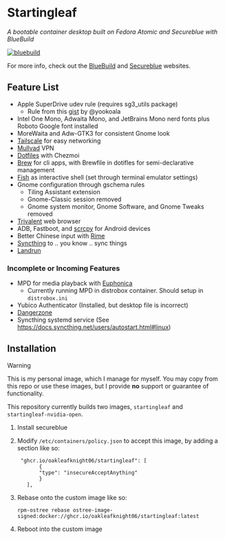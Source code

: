 # Startingleaf
_A bootable container desktop built on Fedora Atomic and Secureblue with BlueBuild_

[![bluebuild](https://github.com/Oakleafknight06/startingleaf/actions/workflows/build.yml/badge.svg)](https://github.com/Oakleafknight06/startingleaf/actions/workflows/build.yml)

For more info, check out the [BlueBuild](https://blue-build.org/) and [Secureblue](https://secureblue.dev) websites.

## Feature List
- Apple SuperDrive udev rule (requires sg3_utils package)
    - Rule from this [gist](https://gist.github.com/yookoala/818c1ff057e3d965980b7fd3bf8f77a6) by @yookoala
- Intel One Mono, Adwaita Mono, and JetBrains Mono nerd fonts plus Roboto Google font installed
- MoreWaita and Adw-GTK3 for consistent Gnome look
- [Tailscale](https://tailscale.com) for easy networking
- [Mullvad](https://mullvad.net) VPN
- [Dotfiles](https://github.com/oakleafknight06/dotfiles) with Chezmoi
- [Brew](https://brew.sh) for cli apps, with Brewfile in dotifles for semi-declarative management
- [Fish](https://fishshell.com) as interactive shell (set through terminal emulator settings)
- Gnome configuration through gschema rules
    - Tiling Assistant extension
    - Gnome-Classic session removed
    - Gnome system monitor, Gnome Software, and Gnome Tweaks removed
- [Trivalent](https://github.com/secureblue/trivalent) web browser
- ADB, Fastboot, and [scrcpy](https://github.com/Genymobile/scrcpy) for Android devices
- Better Chinese input with [Rime](https://rime.im)
- [Syncthing](https://syncthing.net) to .. you know .. sync things
- [Landrun](https://github.com/Zouuup/landrun)

### Incomplete or Incoming Features
- MPD for media playback with [Euphonica](https://github.com/htkhiem/euphonica)
    - Currently running MPD in distrobox container. Should setup in `distrobox.ini`
- Yubico Authenticator (Installed, but desktop file is incorrect)
- [Dangerzone](https://dangerzone.rocks/)
- Syncthing systemd service (See https://docs.syncthing.net/users/autostart.html#linux)




## Installation

> [!Warning]
> This is my personal image, which I manage for myself. You may copy from this repo or use these images, but I provide **no** support or guarantee of functionality.

This repository currently builds two images, `startingleaf` and `startingleaf-nvidia-open`.

1. Install secureblue
2. Modify `/etc/containers/policy.json` to accept this image, by adding a section like so:
   ```
    "ghcr.io/oakleafknight06/startingleaf": [
          {
          "type": "insecureAcceptAnything"
          }
      ],
   ```
   
3. Rebase onto the custom image like so:
   ```
   rpm-ostree rebase ostree-image-signed:docker://ghcr.io/oakleafknight06/startingleaf:latest
   ```
4. Reboot into the custom image
